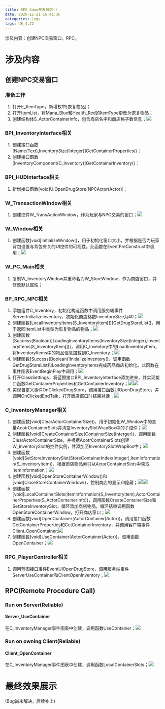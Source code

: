 ```yaml
---
title: RPG Game开发日志()
date: 2020-11-21 16:41:36
categories: Logs
tags: UE_4.22
---
```


涉及内容：创建NPC交易窗口，RPC。

<!--more-->

# 涉及内容

## 创建NPC交易窗口

### 准备工作

1. 打开E_ItemType，新增枚举[恢复物品]；
2. 打开ItemList，将Mana_Blue和Health_Red的ItemType更改为恢复物品；
3. 创建结构体S_ActorContainerInfo，包含商店名字和商店格子数信息；<img src='https://img-blog.csdnimg.cn/20201121180731205.png'>

### BPI_InventoryInterface相关

1. 创建接口函数[Name(Text),InventorySize(Integer)]GetContainerProperties()；
2. 创建接口函数[InventoryComponent(C_Inventory)]GetContainerInventory()：

### BPI_HUDInterface相关

1. 新增接口函数[void]UIOpenDrugStore(NPCActor(Actor))；

### W_TransactionWindow相关

1. 创建控件W_TransActionWindow，作为玩家与NPC交易的窗口；<img src='https://img-blog.csdnimg.cn/20201121190422457.png'>

### W_Window相关

1. 创建函数[void]InitializeWindow()，用于初始化窗口大小，并根据是否为玩家背包设置与背包有关的UI控件的可视性。此函数在EventPreConstruct中调用；<img src='https://img-blog.csdnimg.cn/20201121182921756.png'>

### W_PC_Main相关

1. 复制W_InventoryWindow并重命名为W_StoreWindow，作为商店窗口，并修改默认属性；

### BP_RPG_NPC相关

1. 添加组件C_Inventory，初始化构造函数中调用服务端事件ServerInitializeInventory，初始化商店格数InventorySize为40；<img src='https://img-blog.csdnimg.cn/20201121165624322.png'>
2. 创建函数[LocalInventoryItems(S_InventoryItem[])]GetDrugStoreList()，用于返回ItemList中类型为恢复物品的物品；<img src='https://img-blog.csdnimg.cn/20201121170545847.png'>
3. 创建函数[Success(Boolean)]LoadingInventoryItems(InventorySize(Integer),InventoryItems(S_InventoryItem[]))，调用C_Inventory中的LoadInventoryItem，将InventoryItems中的物品信息加载到C_Inventory；<img src='https://img-blog.csdnimg.cn/20201121171623894.png'>
4. 创建函数[Success(Boolean)]InitializeInventory()，调用函数GetDrugStoreList和LoadingInventoryItems完成药品商店初始化。此函数在事件图表EventBeginPlay中调用；<img src='https://img-blog.csdnimg.cn/202011211719312.png'>
5. 打开ClassSettings，将蓝图接口BPI_InventoryInterface添加进来，并实现接口函数GetContainerProperties和GetContainerInventory；<img src='https://img-blog.csdnimg.cn/20201121173006831.png'><img src='https://img-blog.csdnimg.cn/20201121173047376.png'>
6. 实现自定义事件OnClickedDrugStore，调用接口函数UIOpenDrugStore，并调用OnClickedEndTalk，打开商店窗口时结束对话；<img src='https://img-blog.csdnimg.cn/2020112118591311.png'>

### C_InventoryManager相关

1. 创建函数[void]ClearActorContainerSize()，用于初始化W_Window中的变量AcotrContainerSlots并清空InventorySlotWrapBox中的子控件；<img src='https://img-blog.csdnimg.cn/20201121183836481.png'>
2. 创建函数[void]CreateContainerSize(ContainerSize(Interger))，调用函数ClearActorContainerSize，并根据AcotrContainerSlots创建W_InventorySlot的控件实例，并添加至InventorySlotWrapBox中；<img src='https://img-blog.csdnimg.cn/20201121184312962.png'>
3. 创建函数[void]SetStoreInventorySlot(StoreContainerIndex(Integer),ItemInformation(S_InventoryItem))，根据商店物品索引从ActorContainerSlots中获取ItemInformation；<img src='https://img-blog.csdnimg.cn/20201121184626593.png'>
4. 创建函数[void]OpenStoreContainerWindow()和[void]CloseStoreContainerWindow()，控制商店的显示和隐藏；<img src='https://img-blog.csdnimg.cn/20201121185413105.png'><img src='https://img-blog.csdnimg.cn/20201121185439139.png'>
5. 创建函数[void]LocalContainerSlots(ItemInformation(S_InventoryItem),ActorContainerProperties(S_ActorContainerInfo))，调用函数CreateContainerSize和SetStoreInventorySlot，循环添加商店物品，循环结束调用函数OpenStoreContainerWindow，打开商店窗口；<img src='https://img-blog.csdnimg.cn/20201121181311172.png'>
6. 创建函数[void]OpenContainer(ActorContainer(Actor))，调用接口函数GetContainerProperties和GetContainerInventory，并调用客户端事件Client_OpenContainer;<img src='https://img-blog.csdnimg.cn/2020112118024116.png'>
7. 创建函数[void]UseContainer(ActorContainer(Actor))，调用函数OpenContainer；<img src='https://img-blog.csdnimg.cn/20201121175646264.png'>

### RPG_PlayerController相关

1. 调用蓝图接口事件EventUIOpenDrugStore，调用服务端事件ServerUseContainer和ClientOpenInventory；<img src='https://img-blog.csdnimg.cn/20201121174630228.png'>

## RPC(Remote Procedure Call)

### Run on Server(Reliable)

#### Server_UseContainer

在C_InventoryManager事件图表中创建，调用函数UseContainer；<img src='https://img-blog.csdnimg.cn/20201121175304205.png'>

### Run on owning Client(Reliable)

#### Client_OpenContainer

在C_InventoryManager事件图表中创建，调用函数LocalContainerSlots；<img src='https://img-blog.csdnimg.cn/20201122145956711.png'>

# 最终效果展示

(Bug尚未解决，后续补上)